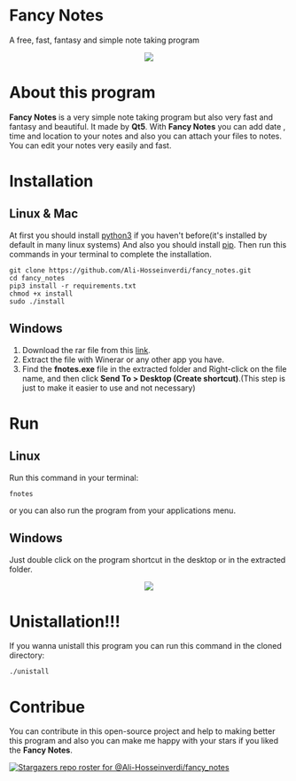 # Fancy Notes
A free, fast, fantasy and simple note taking program

<div style="text-align: center">
    <a href="https://github.com/Ali-Hosseinverdi/notes/blob/main/screenshots/app.png">
    <img src="https://github.com/Ali-Hosseinverdi/notes/blob/main/screenshots/app.png"/></a>
</div>

# About this program
**Fancy Notes** is a very simple note taking program but also very fast and fantasy and beautiful. It made by **Qt5**. With **Fancy Notes** you can add date , time and location to your
notes and also you can attach your files to notes. You can edit your notes very easily and fast.

# Installation

## Linux & Mac
At first you should install <a href="https://opensource.com/article/20/4/install-python-linux">python3</a> if you haven't before(it's installed by default in many linux systems) And also you should install <a href="https://pip.pypa.io/en/stable/installation/">pip</a>. Then run this commands in your terminal to complete the installation.

```
git clone https://github.com/Ali-Hosseinverdi/fancy_notes.git
cd fancy_notes
pip3 install -r requirements.txt
chmod +x install
sudo ./install
```

## Windows

1. Download the rar file from this <a href="https://github.com/Ali-Hosseinverdi/fancy_notes/releases/download/v1.0.0/fancy_notes_exe_v1.0.0.rar">link</a>.
2. Extract the file with Winerar or any other app you have.
3. Find the **fnotes.exe** file in the extracted folder and Right-click on the file name, and then click **Send To > Desktop (Create shortcut)**.(This step is just to make it easier to use and not necessary)
 
# Run

## Linux
Run this command in your terminal:

```
fnotes
```

or you can also run the program from your applications menu.

## Windows
Just double click on the program shortcut in the desktop or in the extracted folder.

<div style="text-align: center">
    <a href="https://github.com/Ali-Hosseinverdi/notes/blob/main/screenshots/fancy_notes.gif">
    <img src="https://github.com/Ali-Hosseinverdi/notes/blob/main/screenshots/fancy_notes.gif"/></a>
</div>

# Unistallation!!!

If you wanna unistall this program you can run this command in the cloned directory:

```
./unistall
```

# Contribue
You can contribute in this open-source project and help to making better this program and also you can make me happy with your stars if you liked the **Fancy Notes**.

[![Stargazers repo roster for @Ali-Hosseinverdi/fancy_notes](https://reporoster.com/stars/dark/Ali-Hosseinverdi/fancy_notes)](https://github.com/Ali-Hosseinverdi/fancy_notes/stargazers)
